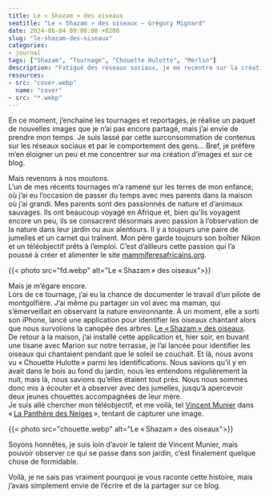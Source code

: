 ```yaml
---
title: Le « Shazam » des oiseaux
seotitle: "Le « Shazam » des oiseaux — Grégory Mignard"
date: 2024-06-04 09:00:00 +0200
slug: "le-shazam-des-oiseaux"
categories:
- journal
tags: ["Shazam", "Tournage", "Chouette Hulotte", "Merlin"]
description: "Fatigué des réseaux sociaux, je me recentre sur la création et la nature. Lors d'un vol en montgolfière, j'ai redécouvert la passion familiale pour l'observation des oiseaux."
resources:
- src: "cover.webp"
  name: "cover"
- src: "*.webp"
---
```


En ce moment, j’enchaine les tournages et reportages, je réalise un paquet de nouvelles images que je n’ai pas encore partagé, mais j’ai envie de prendre mon temps. Je suis lassé par cette surconsommation de contenus sur les réseaux sociaux et par le comportement des gens… Bref, je préfère m’en éloigner un peu et me concentrer sur ma création d’images et sur ce blog.

Mais revenons à nos moutons.  
L’un de mes récents tournages m’a ramené sur les terres de mon enfance, où j’ai eu l’occasion de passer du temps avec mes parents dans la maison où j’ai grandi. Mes parents sont des passionnés de nature et d’animaux sauvages. Ils ont beaucoup voyagé en Afrique et, bien qu’ils voyagent encore un peu, ils se consacrent désormais avec passion à l’observation de la nature dans leur jardin ou aux alentours. Il y a toujours une paire de jumelles et un carnet qui traînent. Mon père garde toujours son boîtier Nikon et un téléobjectif prêts à l’emploi. C’est d’ailleurs cette passion qui l’a poussé à créer et alimenter le site [mammiferesafricains.org](https://mammiferesafricains.org).

{{< photo src="fd.webp" alt="Le « Shazam » des oiseaux">}}

Mais je m’égare encore.  
Lors de ce tournage, j’ai eu la chance de documenter le travail d’un pilote de montgolfière. J’ai même pu partager un vol avec ma maman, qui s’émerveillait en observant la nature environnante. À un moment, elle a sorti son iPhone, lancé une application pour identifier les oiseaux chantant alors que nous survolions la canopée des arbres. [Le « Shazam » des oiseaux](https://merlin.allaboutbirds.org).  
De retour à la maison, j’ai installé cette application et, hier soir, en buvant une tisane avec Marion sur notre terrasse, je l’ai lancée pour identifier les oiseaux qui chantaient pendant que le soleil se couchait. Et là, nous avons vu « Chouette Hulotte » parmi les identifications. Nous savions qu’il y en avait dans le bois au fond du jardin, nous les entendons régulièrement la nuit, mais là, nous savions qu’elles étaient tout près. Nous nous sommes donc mis à écouter et à observer avec des jumelles, jusqu’à apercevoir deux jeunes chouettes accompagnées de leur mère.  
Je suis allé chercher mon téléobjectif, et me voilà, tel [Vincent Munier](https://www.vincentmunier.com/vincent-munier/) dans « [La Panthère des Neiges](https://www.netflix.com/watch/81497741) », tentant de capturer une image.

{{< photo src="chouette.webp" alt="Le « Shazam » des oiseaux">}}

Soyons honnêtes, je suis loin d’avoir le talent de Vincent Munier, mais pouvoir observer ce qui se passe dans son jardin, c’est finalement quelque chose de formidable.

Voilà, je ne sais pas vraiment pourquoi je vous raconte cette histoire, mais j’avais simplement envie de l’écrire et de la partager sur ce blog.